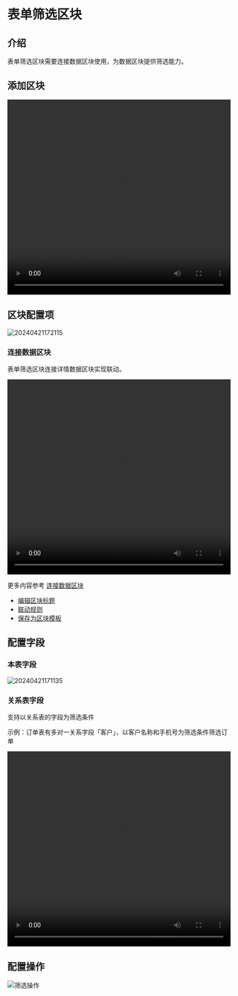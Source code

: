 # 表单筛选区块

## 介绍

表单筛选区块需要连接数据区块使用，为数据区块提供筛选能力。

## 添加区块

  <video width="100%" height="440" controls>
      <source src="https://static-docs.nocobase.com/20240426172722.mp4" type="video/mp4">
    </video>

## 区块配置项

![20240421172115](https://static-docs.nocobase.com/20240421172115.png)

### 连接数据区块

表单筛选区块连接详情数据区块实现联动。

  <video width="100%" height="440" controls>
      <source src="https://static-docs.nocobase.com/20240421170947.mp4" type="video/mp4">
    </video>

更多内容参考 [连接数据区块](/handbook/ui/blocks/block-settings/connect-block)

- [编辑区块标题](/handbook/ui/blocks/block-settings/block-title)
- [联动规则](/handbook/ui/blocks/block-settings/linkage-rule)
- [保存为区块模板](/handbook/ui/blocks/block-settings/block-template)

## 配置字段

### 本表字段

![20240421171135](https://static-docs.nocobase.com/20240421171135.png)

### 关系表字段

支持以关系表的字段为筛选条件

示例：订单表有多对一关系字段「客户」，以客户名称和手机号为筛选条件筛选订单

<video width="100%" height="440" controls>
<source src="https://static-docs.nocobase.com/20240421171437.mp4" type="video/mp4">
</video>

## 配置操作

![筛选操作](https://static-docs.nocobase.com/20240421171839.png)
